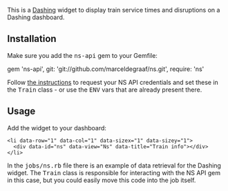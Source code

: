 This is a [Dashing](http://shopify.github.io/dashing/) widget to display train service times and disruptions on a Dashing dashboard.

## Installation

Make sure you add the <tt>ns-api</tt> gem to your Gemfile:

  gem 'ns-api', git: 'git://github.com/marceldegraaf/ns.git', require: 'ns'

Follow [the instructions](https://github.com/marceldegraaf/ns#request-an-api-username-and-password-from-ns) to
request your NS API credentials and set these in the <tt>Train</tt> class - or use the <tt>ENV</tt> vars that
are already present there.

## Usage

Add the widget to your dashboard:

    <li data-row="1" data-col="1" data-sizex="1" data-sizey="1">
      <div data-id="ns" data-view="Ns" data-title="Train info"></div>
    </li>

In the <tt>jobs/ns.rb</tt> file there is an example of data retrieval for the Dashing widget. The <tt>Train</tt>
class is responsible for interacting with the NS API gem in this case, but you could easily move this code into
the job itself.
